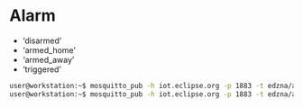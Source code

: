 # Alarm

- ‘disarmed’
- ‘armed_home’
- ‘armed_away’
- ‘triggered’

```sh
user@workstation:~$ mosquitto_pub -h iot.eclipse.org -p 1883 -t edzna/alarm -m disarmed
user@workstation:~$ mosquitto_pub -h iot.eclipse.org -p 1883 -t edzna/alarm -m disarmed
```